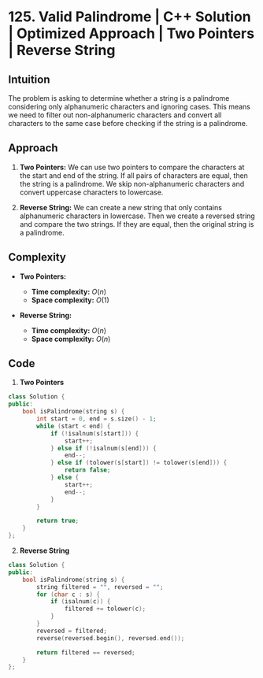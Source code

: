 # 125. Valid Palindrome | C++ Solution | Optimized Approach | Two Pointers | Reverse String

## Intuition

The problem is asking to determine whether a string is a palindrome considering only alphanumeric characters and ignoring cases. This means we need to filter out non-alphanumeric characters and convert all characters to the same case before checking if the string is a palindrome.

## Approach

1. **Two Pointers:** We can use two pointers to compare the characters at the start and end of the string. If all pairs of characters are equal, then the string is a palindrome. We skip non-alphanumeric characters and convert uppercase characters to lowercase.

2. **Reverse String:** We can create a new string that only contains alphanumeric characters in lowercase. Then we create a reversed string and compare the two strings. If they are equal, then the original string is a palindrome.

## Complexity

-   **Two Pointers:**

    -   **Time complexity:** $O(n)$
    -   **Space complexity:** $O(1)$

-   **Reverse String:**

    -   **Time complexity:** $O(n)$
    -   **Space complexity:** $O(n)$

## Code

1. **Two Pointers**

```cpp
class Solution {
public:
    bool isPalindrome(string s) {
        int start = 0, end = s.size() - 1;
        while (start < end) {
            if (!isalnum(s[start])) {
                start++;
            } else if (!isalnum(s[end])) {
                end--;
            } else if (tolower(s[start]) != tolower(s[end])) {
                return false;
            } else {
                start++;
                end--;
            }
        }

        return true;
    }
};
```

2. **Reverse String**

```cpp
class Solution {
public:
    bool isPalindrome(string s) {
        string filtered = "", reversed = "";
        for (char c : s) {
            if (isalnum(c)) {
                filtered += tolower(c);
            }
        }
        reversed = filtered;
        reverse(reversed.begin(), reversed.end());

        return filtered == reversed;
    }
};
```
